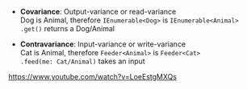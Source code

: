 - **Covariance**: Output-variance or read-variance  
   Dog is Animal, therefore `IEnumerable<Dog>` is `IEnumerable<Animal>`  
   `.get()` returns a Dog/Animal

- **Contravariance**: Input-variance or write-variance  
  Cat is Animal, therefore `Feeder<Animal>` is `Feeder<Cat>`   
  `.feed(me: Cat/Animal)` takes an input


https://www.youtube.com/watch?v=LoeEstgMXQs
